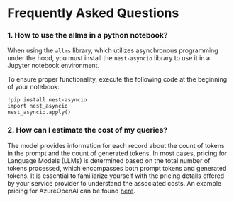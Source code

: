 
# Frequently Asked Questions

### 1. How to use the allms in a python notebook?
When using the `allms` library, which utilizes asynchronous programming under the hood, you must install the `nest-asyncio` library to use it in a Jupyter notebook environment.

To ensure proper functionality, execute the following code at the beginning of your notebook:
```jupyterpython
!pip install nest-asyncio
import nest_asyncio
nest_asyncio.apply()
```



### 2. How can I estimate the cost of my queries?

The model provides information for each record about the count of tokens in the prompt and the count of generated tokens.
In most cases, pricing for Language Models (LLMs) is determined based on the total number of tokens processed, which encompasses both prompt tokens and generated tokens. It is essential to familiarize yourself with the pricing details offered by your service provider to understand the associated costs. An example pricing for AzureOpenAI can be found [here](https://azure.microsoft.com/en-us/pricing/details/cognitive-services/openai-service/).




